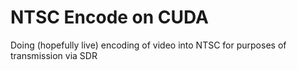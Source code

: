 NTSC Encode on CUDA
=========================================================================

Doing (hopefully live) encoding of video into NTSC for purposes of transmission via SDR
